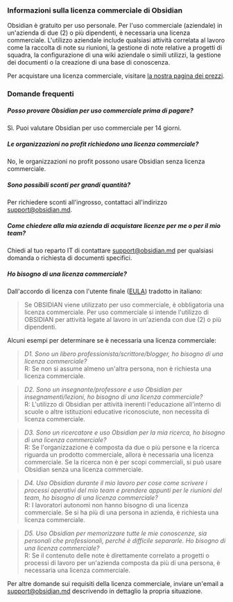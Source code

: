 ### Informazioni sulla licenza commerciale di Obsidian

Obsidian è gratuito per uso personale. Per l'uso commerciale (aziendale) in un'azienda di due (2) o più dipendenti, è necessaria una licenza commerciale. L'utilizzo aziendale include qualsiasi attività correlata al lavoro come la raccolta di note su riunioni, la gestione di note relative a progetti di squadra, la configurazione di una wiki aziendale o simili utilizzi, la gestione dei documenti o la creazione di una base di conoscenza.

Per acquistare una licenza commerciale, visitare [la nostra pagina dei prezzi](https://obsidian.md/pricing).

### Domande frequenti

##### Posso provare Obsidian per uso commerciale prima di pagare?

Sì. Puoi valutare Obsidian per uso commerciale per 14 giorni.

##### Le organizzazioni no profit richiedono una licenza commerciale?

No, le organizzazioni no profit possono usare Obsidian senza licenza commerciale. 

##### Sono possibili sconti per grandi quantità?

Per richiedere sconti all'ingrosso, contattaci all'indirizzo support@obsidian.md.

##### Come chiedere alla mia azienda di acquistare licenze per me o per il mio team?

Chiedi al tuo reparto IT di contattare support@obsidian.md per qualsiasi domanda o richiesta di documenti specifici.

##### Ho bisogno di una licenza commerciale?

Dall'accordo di licenza con l'utente finale ([EULA](https://obsidian.md/eula)) tradotto in italiano:

> Se OBSIDIAN viene utilizzato per uso commerciale, è obbligatoria una licenza commerciale. Per uso commerciale si intende l'utilizzo di OBSIDIAN per attività legate al lavoro in un'azienda con due (2) o più dipendenti.

Alcuni esempi per determinare se è necessaria una licenza commerciale:

> *D1. Sono un libero professionista/scrittore/blogger, ho bisogno di una licenza commerciale?*
> \
> R: Se non si assume almeno un'altra persona, non è richiesta una licenza commerciale.

> *D2. Sono un insegnante/professore e uso Obsidian per insegnamenti/lezioni, ho bisogno di una licenza commerciale?*
> \
> R: L'utilizzo di Obsidian per attività inerenti l'educazione all'interno di scuole o altre istituzioni educative riconosciute, non necessita di licenza commerciale.

> *D3. Sono un ricercatore e uso Obsidian per la mia ricerca, ho bisogno di una licenza commerciale?*
> \
> R: Se l'organizzazione è composta da due o più persone e la ricerca riguarda un prodotto commerciale, allora è necessaria una licenza commerciale. Se la ricerca non è per scopi commerciali, si può usare Obsidian senza una licenza commerciale.

> *D4. Uso Obsidian durante il mio lavoro per cose come scrivere i processi operativi del mio team e prendere appunti per le riunioni del team, ho bisogno di una licenza commerciale?*
> \
> R: I lavoratori autonomi non hanno bisogno di una licenza commerciale. Se si ha più di una persona in azienda, è richiesta una licenza commerciale.

> *D5. Uso Obsidian per memorizzare tutte le mie conoscenze, sia personali che professionali, perché è difficile separarle. Ho bisogno di una licenza commerciale?*
> \
> R: Se il contenuto delle note è direttamente correlato a progetti o processi di lavoro per un'azienda composta da più di una persona, è necessaria una licenza commerciale.

Per altre domande sui requisiti della licenza commerciale, inviare un'email a support@obsidian.md descrivendo in dettaglio la propria situazione.